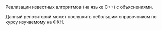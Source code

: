 Реализации известных алгоритмов (на языке C++) с объяснениями.

Данный репозиторий может послужить небольшим справочником по курсу изучаемому на ФКН.